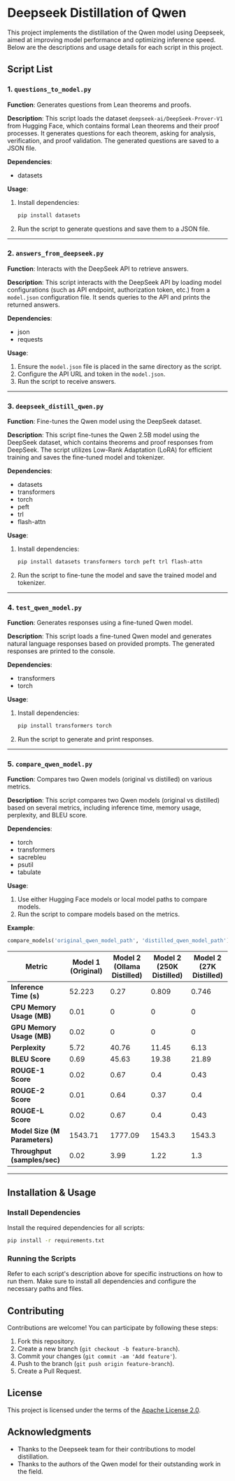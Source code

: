 # Deepseek Distillation of Qwen

This project implements the distillation of the Qwen model using Deepseek, aimed at improving model performance and optimizing inference speed. Below are the descriptions and usage details for each script in this project.

## Script List

### 1. `questions_to_model.py`

**Function**: Generates questions from Lean theorems and proofs.

**Description**:
This script loads the dataset `deepseek-ai/DeepSeek-Prover-V1` from Hugging Face, which contains formal Lean theorems and their proof processes. It generates questions for each theorem, asking for analysis, verification, and proof validation. The generated questions are saved to a JSON file.

**Dependencies**:
- datasets

**Usage**:
1. Install dependencies:
   ```bash
   pip install datasets
   ```
2. Run the script to generate questions and save them to a JSON file.

---

### 2. `answers_from_deepseek.py`

**Function**: Interacts with the DeepSeek API to retrieve answers.

**Description**:
This script interacts with the DeepSeek API by loading model configurations (such as API endpoint, authorization token, etc.) from a `model.json` configuration file. It sends queries to the API and prints the returned answers.

**Dependencies**:
- json
- requests

**Usage**:
1. Ensure the `model.json` file is placed in the same directory as the script.
2. Configure the API URL and token in the `model.json`.
3. Run the script to receive answers.

---

### 3. `deepseek_distill_qwen.py`

**Function**: Fine-tunes the Qwen model using the DeepSeek dataset.

**Description**:
This script fine-tunes the Qwen 2.5B model using the DeepSeek dataset, which contains theorems and proof responses from DeepSeek. The script utilizes Low-Rank Adaptation (LoRA) for efficient training and saves the fine-tuned model and tokenizer.

**Dependencies**:
- datasets
- transformers
- torch
- peft
- trl
- flash-attn

**Usage**:
1. Install dependencies:
   ```bash
   pip install datasets transformers torch peft trl flash-attn
   ```
2. Run the script to fine-tune the model and save the trained model and tokenizer.

---

### 4. `test_qwen_model.py`

**Function**: Generates responses using a fine-tuned Qwen model.

**Description**:
This script loads a fine-tuned Qwen model and generates natural language responses based on provided prompts. The generated responses are printed to the console.

**Dependencies**:
- transformers
- torch

**Usage**:
1. Install dependencies:
   ```bash
   pip install transformers torch
   ```
2. Run the script to generate and print responses.

---

### 5. `compare_qwen_model.py`

**Function**: Compares two Qwen models (original vs distilled) on various metrics.

**Description**:
This script compares two Qwen models (original vs distilled) based on several metrics, including inference time, memory usage, perplexity, and BLEU score.

**Dependencies**:
- torch
- transformers
- sacrebleu
- psutil
- tabulate

**Usage**:
1. Use either Hugging Face models or local model paths to compare models.
2. Run the script to compare models based on the metrics.

**Example**:
```python
compare_models('original_qwen_model_path', 'distilled_qwen_model_path')
```

| **Metric**                   | **Model 1 (Original)** | **Model 2 (Ollama Distilled)** | **Model 2 (250K Distilled)** | **Model 2 (27K Distilled)** |
|------------------------------|-----------------------|------------------------------|-----------------------------|-----------------------------|
| **Inference Time (s)**        | 52.223                | 0.27                         | 0.809                       | 0.746                       |
| **CPU Memory Usage (MB)**     | 0.01                  | 0                            | 0                           | 0                           |
| **GPU Memory Usage (MB)**     | 0.02                  | 0                            | 0                           | 0                           |
| **Perplexity**                | 5.72                  | 40.76                        | 11.45                       | 6.13                        |
| **BLEU Score**                | 0.69                  | 45.63                        | 19.38                       | 21.89                       |
| **ROUGE-1 Score**             | 0.02                  | 0.67                         | 0.4                         | 0.43                        |
| **ROUGE-2 Score**             | 0.01                  | 0.64                         | 0.37                        | 0.4                         |
| **ROUGE-L Score**             | 0.02                  | 0.67                         | 0.4                         | 0.43                        |
| **Model Size (M Parameters)** | 1543.71               | 1777.09                      | 1543.3                      | 1543.3                      |
| **Throughput (samples/sec)**  | 0.02                  | 3.99                         | 1.22                        | 1.3                         |

---

## Installation & Usage

### Install Dependencies

Install the required dependencies for all scripts:

```bash
pip install -r requirements.txt
```

### Running the Scripts

Refer to each script's description above for specific instructions on how to run them. Make sure to install all dependencies and configure the necessary paths and files.

## Contributing

Contributions are welcome! You can participate by following these steps:

1. Fork this repository.
2. Create a new branch (`git checkout -b feature-branch`).
3. Commit your changes (`git commit -am 'Add feature'`).
4. Push to the branch (`git push origin feature-branch`).
5. Create a Pull Request.

## License

This project is licensed under the terms of the [Apache License 2.0](http://www.apache.org/licenses/LICENSE-2.0).

## Acknowledgments

- Thanks to the Deepseek team for their contributions to model distillation.
- Thanks to the authors of the Qwen model for their outstanding work in the field.
